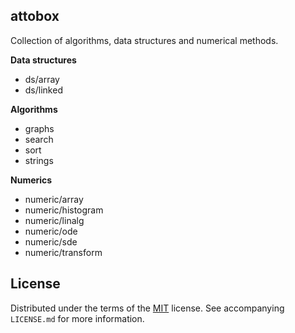 ## attobox

Collection of algorithms, data structures and numerical methods.

**Data structures**
 - ds/array
 - ds/linked

**Algorithms**
 - graphs
 - search
 - sort
 - strings

**Numerics**
 - numeric/array
 - numeric/histogram
 - numeric/linalg
 - numeric/ode
 - numeric/sde
 - numeric/transform

## License

Distributed under the terms of the [MIT](https://choosealicense.com/licenses/mit/) license. See  accompanying `LICENSE.md` for more information.
